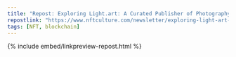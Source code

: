 ```yaml
---
title: "Repost: Exploring Light.art: A Curated Publisher of Photography NFTs | NFT CULTURE | NFT News | Web3 Culture | NFTs & Crypto Art"
repostlink: "https://www.nftculture.com/newsletter/exploring-light-art-a-curated-publisher-of-photography-nfts/"
tags: [NFT, blockchain]
---
```


{% include embed/linkpreview-repost.html %}
